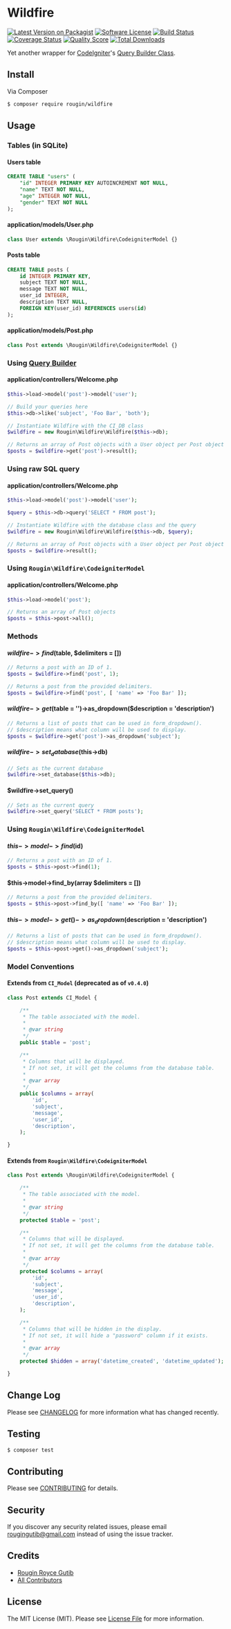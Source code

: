 # Wildfire

[![Latest Version on Packagist][ico-version]][link-packagist]
[![Software License][ico-license]](LICENSE.md)
[![Build Status][ico-travis]][link-travis]
[![Coverage Status][ico-scrutinizer]][link-scrutinizer]
[![Quality Score][ico-code-quality]][link-code-quality]
[![Total Downloads][ico-downloads]][link-downloads]

Yet another wrapper for [CodeIgniter](https://codeigniter.com)'s [Query Builder Class](https://codeigniter.com/user_guide/database/query_builder.html).

## Install

Via Composer

``` bash
$ composer require rougin/wildfire
```

## Usage

### Tables (in SQLite)

#### Users table

``` sql
CREATE TABLE "users" (
    "id" INTEGER PRIMARY KEY AUTOINCREMENT NOT NULL,
    "name" TEXT NOT NULL,
    "age" INTEGER NOT NULL,
    "gender" TEXT NOT NULL
);
```

#### application/models/User.php

``` php
class User extends \Rougin\Wildfire\CodeigniterModel {}
```

#### Posts table

``` sql
CREATE TABLE posts (
    id INTEGER PRIMARY KEY,
    subject TEXT NOT NULL,
    message TEXT NOT NULL,
    user_id INTEGER,
    description TEXT NULL,
    FOREIGN KEY(user_id) REFERENCES users(id)
);
```

#### application/models/Post.php

``` php
class Post extends \Rougin\Wildfire\CodeigniterModel {}
```

### Using [Query Builder](https://codeigniter.com/user_guide/database/query_builder.html)

#### application/controllers/Welcome.php

``` php
$this->load->model('post')->model('user');

// Build your queries here
$this->db->like('subject', 'Foo Bar', 'both');

// Instantiate Wildfire with the CI_DB class
$wildfire = new Rougin\Wildfire\Wildfire($this->db);

// Returns an array of Post objects with a User object per Post object
$posts = $wildfire->get('post')->result();
```

### Using raw SQL query

#### application/controllers/Welcome.php

``` php
$this->load->model('post')->model('user');

$query = $this->db->query('SELECT * FROM post');

// Instantiate Wildfire with the database class and the query
$wildfire = new Rougin\Wildfire\Wildfire($this->db, $query);

// Returns an array of Post objects with a User object per Post object
$posts = $wildfire->result();
```

### Using `Rougin\Wildfire\CodeigniterModel`

#### application/controllers/Welcome.php

``` php
$this->load->model('post');

// Returns an array of Post objects
$posts = $this->post->all();
```

### Methods

#### $wildfire->find($table, $delimiters = [])

``` php
// Returns a post with an ID of 1.
$posts = $wildfire->find('post', 1);

// Returns a post from the provided delimiters.
$posts = $wildfire->find('post', [ 'name' => 'Foo Bar' ]);
```

#### $wildfire->get($table = '')->as_dropdown($description = 'description')

``` php
// Returns a list of posts that can be used in form_dropdown().
// $description means what column will be used to display.
$posts = $wildfire->get('post')->as_dropdown('subject');
```

#### $wildfire->set_database($this->db)

``` php
// Sets as the current database
$wildfire->set_database($this->db);
```

#### $wildfire->set_query()

``` php
// Sets as the current query
$wildfire->set_query('SELECT * FROM posts');
```

### Using `Rougin\Wildfire\CodeigniterModel`

#### $this->model->find($id)

``` php
// Returns a post with an ID of 1.
$posts = $this->post->find(1);
```

#### $this->model->find_by(array $delimiters = [])

``` php
// Returns a post from the provided delimiters.
$posts = $this->post->find_by([ 'name' => 'Foo Bar' ]);
```

#### $this->model->get()->as_dropdown($description = 'description')

``` php
// Returns a list of posts that can be used in form_dropdown().
// $description means what column will be used to display.
$posts = $this->post->get()->as_dropdown('subject');
```

### Model Conventions

#### Extends from `CI_Model` (deprecated as of `v0.4.0`)

``` php
class Post extends CI_Model {

    /**
     * The table associated with the model.
     *
     * @var string
     */
    public $table = 'post';

    /**
     * Columns that will be displayed.
     * If not set, it will get the columns from the database table.
     *
     * @var array
     */
    public $columns = array(
        'id',
        'subject',
        'message',
        'user_id',
        'description',
    );

}
```

#### Extends from `Rougin\Wildfire\CodeigniterModel`

``` php
class Post extends \Rougin\Wildfire\CodeigniterModel {

    /**
     * The table associated with the model.
     *
     * @var string
     */
    protected $table = 'post';

    /**
     * Columns that will be displayed.
     * If not set, it will get the columns from the database table.
     *
     * @var array
     */
    protected $columns = array(
        'id',
        'subject',
        'message',
        'user_id',
        'description',
    );

    /**
     * Columns that will be hidden in the display.
     * If not set, it will hide a "password" column if it exists.
     *
     * @var array
     */
    protected $hidden = array('datetime_created', 'datetime_updated');

}
```

## Change Log

Please see [CHANGELOG](CHANGELOG.md) for more information what has changed recently.

## Testing

``` bash
$ composer test
```

## Contributing

Please see [CONTRIBUTING](CONTRIBUTING.md) for details.

## Security

If you discover any security related issues, please email rougingutib@gmail.com instead of using the issue tracker.

## Credits

- [Rougin Royce Gutib][link-author]
- [All Contributors][link-contributors]

## License

The MIT License (MIT). Please see [License File](LICENSE.md) for more information.

[ico-version]: https://img.shields.io/packagist/v/rougin/wildfire.svg?style=flat-square
[ico-license]: https://img.shields.io/badge/license-MIT-brightgreen.svg?style=flat-square
[ico-travis]: https://img.shields.io/travis/rougin/wildfire/master.svg?style=flat-square
[ico-scrutinizer]: https://img.shields.io/scrutinizer/coverage/g/rougin/wildfire.svg?style=flat-square
[ico-code-quality]: https://img.shields.io/scrutinizer/g/rougin/wildfire.svg?style=flat-square
[ico-downloads]: https://img.shields.io/packagist/dt/rougin/wildfire.svg?style=flat-square

[link-packagist]: https://packagist.org/packages/rougin/wildfire
[link-travis]: https://travis-ci.org/rougin/wildfire
[link-scrutinizer]: https://scrutinizer-ci.com/g/rougin/wildfire/code-structure
[link-code-quality]: https://scrutinizer-ci.com/g/rougin/wildfire
[link-downloads]: https://packagist.org/packages/rougin/wildfire
[link-author]: https://github.com/rougin
[link-contributors]: ../../contributors
